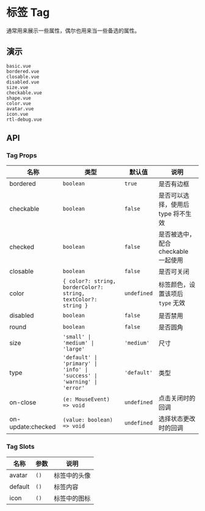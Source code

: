 # 标签 Tag

通常用来展示一些属性，偶尔也用来当一些备选的属性。

## 演示

```demo
basic.vue
bordered.vue
closable.vue
disabled.vue
size.vue
checkable.vue
shape.vue
color.vue
avatar.vue
icon.vue
rtl-debug.vue
```

## API

### Tag Props

| 名称 | 类型 | 默认值 | 说明 |
| --- | --- | --- | --- |
| bordered | `boolean` | `true` | 是否有边框 |
| checkable | `boolean` | `false` | 是否可以选择，使用后 type 将不生效 |
| checked | `boolean` | `false` | 是否被选中，配合 checkable 一起使用 |
| closable | `boolean` | `false` | 是否可关闭 |
| color | `{ color?: string, borderColor?: string, textColor?: string }` | `undefined` | 标签颜色，设置该项后　`type` 无效 |
| disabled | `boolean` | `false` | 是否禁用 |
| round | `boolean` | `false` | 是否圆角 |
| size | `'small' \| 'medium' \| 'large'` | `'medium'` | 尺寸 |
| type | `'default' \| 'primary' \| 'info' \| 'success' \| 'warning' \| 'error'` | `'default'` | 类型 |
| on-close | `(e: MouseEvent) => void` | `undefined` | 点击关闭时的回调 |
| on-update:checked | `(value: boolean) => void` | `undefined` | 选择状态更改时的回调 |

### Tag Slots

| 名称    | 参数 | 说明         |
| ------- | ---- | ------------ |
| avatar  | `()` | 标签中的头像 |
| default | `()` | 标签内容     |
| icon    | `()` | 标签中的图标 |
